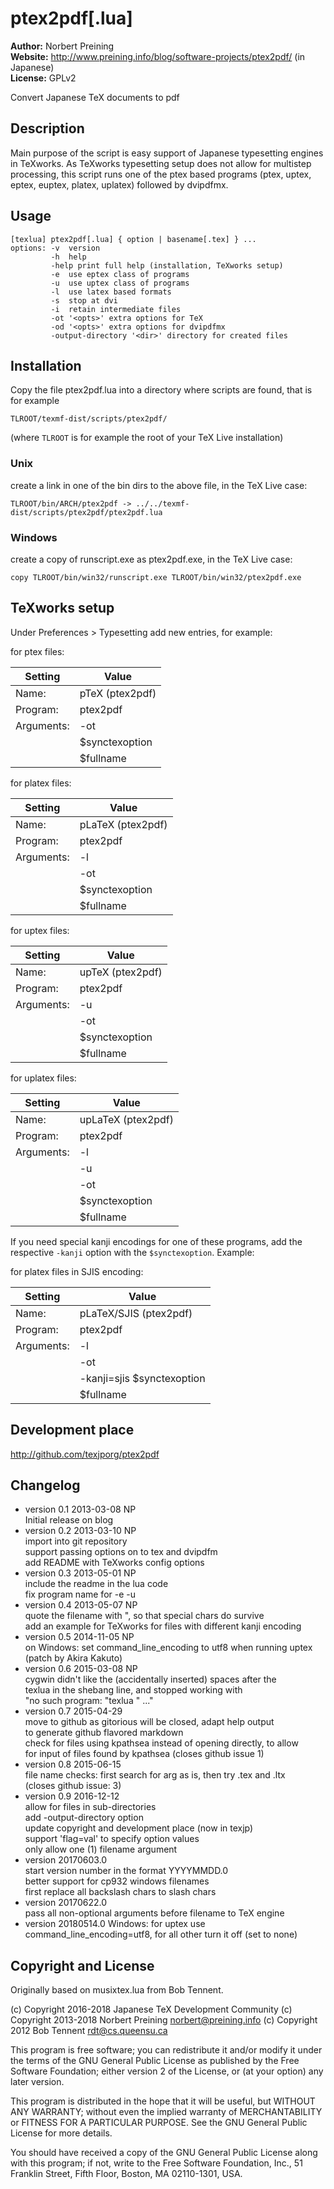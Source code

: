 # ptex2pdf[.lua] #

**Author:** Norbert Preining  
**Website:** http://www.preining.info/blog/software-projects/ptex2pdf/ (in Japanese)  
**License:** GPLv2

Convert Japanese TeX documents to pdf

## Description ##

Main purpose of the script is easy support of Japanese typesetting
engines in TeXworks. As TeXworks typesetting setup does not allow
for multistep processing, this script runs one of the ptex based
programs (ptex, uptex, eptex, euptex, platex, uplatex) followed
by dvipdfmx.

## Usage ##

`````
[texlua] ptex2pdf[.lua] { option | basename[.tex] } ... 
options: -v  version
         -h  help
         -help print full help (installation, TeXworks setup)
         -e  use eptex class of programs
         -u  use uptex class of programs
         -l  use latex based formats
         -s  stop at dvi
         -i  retain intermediate files
         -ot '<opts>' extra options for TeX
         -od '<opts>' extra options for dvipdfmx
         -output-directory '<dir>' directory for created files
`````

## Installation ##

Copy the file ptex2pdf.lua into a directory where scripts are found,
that is for example

  `TLROOT/texmf-dist/scripts/ptex2pdf/`

(where `TLROOT` is for example the root of your TeX Live installation)

### Unix ###

create a link in one of the bin dirs to the above file, in the
TeX Live case:

  `TLROOT/bin/ARCH/ptex2pdf -> ../../texmf-dist/scripts/ptex2pdf/ptex2pdf.lua`

### Windows ###
create a copy of runscript.exe as ptex2pdf.exe, in the TeX Live case:

  `copy TLROOT/bin/win32/runscript.exe TLROOT/bin/win32/ptex2pdf.exe`

## TeXworks setup ##

Under Preferences > Typesetting add new entries, for example:

for ptex files:

| Setting     | Value              |
|-------------|--------------------|
| Name:       | pTeX (ptex2pdf)    |
| Program:    | ptex2pdf           |
| Arguments:  | -ot                |
|             | $synctexoption     |
|             | $fullname          |

for platex files:

| Setting     | Value              |
|-------------|--------------------|
| Name:       | pLaTeX (ptex2pdf)  |
| Program:    | ptex2pdf           |
| Arguments:  | -l                 |
|             | -ot                |
|             | $synctexoption     |
|             | $fullname          |

for uptex files:

| Setting     | Value              |
|-------------|--------------------|
| Name:       | upTeX (ptex2pdf)   |
| Program:    | ptex2pdf           |
| Arguments:  | -u                 |
|             | -ot                |
|             | $synctexoption     |
|             | $fullname          |

for uplatex files:

| Setting     | Value              |
|-------------|--------------------|
| Name:       | upLaTeX (ptex2pdf) |
| Program:    | ptex2pdf           |
| Arguments:  | -l                 |
|             | -u                 |
|             | -ot                |
|             | $synctexoption     |
|             | $fullname          |

If you need special kanji encodings for one of these programs,
add the respective `-kanji` option with the `$synctexoption`. Example:

for platex files in SJIS encoding:

| Setting     | Value                      |
|-------------|----------------------------|
| Name:       | pLaTeX/SJIS (ptex2pdf)     |
| Program:    | ptex2pdf                   |
| Arguments:  | -l                         |
|             | -ot                        |
|             | -kanji=sjis $synctexoption |
|             | $fullname                  |


## Development place ##

http://github.com/texjporg/ptex2pdf

## Changelog ##

- version 0.1  2013-03-08 NP  
  Initial release on blog
- version 0.2  2013-03-10 NP  
  import into git repository  
  support passing options on to tex and dvipdfm  
  add README with TeXworks config options  
- version 0.3  2013-05-01 NP  
  include the readme in the lua code  
  fix program name for -e -u  
- version 0.4  2013-05-07 NP  
  quote the filename with ", so that special chars do survive  
  add an example for TeXworks for files with different kanji encoding  
- version 0.5  2014-11-05 NP  
  on Windows: set command_line_encoding to utf8 when running uptex  
  (patch by Akira Kakuto)  
- version 0.6  2015-03-08 NP  
  cygwin didn't like the (accidentally inserted) spaces after the  
  texlua in the shebang line, and stopped working with  
    "no such program: "texlua  " ..."  
- version 0.7 2015-04-29  
  move to github as gitorious will be closed, adapt help output  
  to generate github flavored markdown  
  check for files using kpathsea instead of opening directly, to allow  
  for input of files found by kpathsea (closes github issue 1)  
- version 0.8 2015-06-15  
  file name checks: first search for arg as is, then try .tex and .ltx  
  (closes github issue: 3)  
- version 0.9 2016-12-12  
  allow for files in sub-directories  
  add -output-directory option  
  update copyright and development place (now in texjp)  
  support 'flag=val' to specify option values  
  only allow one (1) filename argument  
- version 20170603.0  
  start version number in the format YYYYMMDD.0  
  better support for cp932 windows filenames  
  first replace all backslash chars to slash chars  
- version 20170622.0  
  pass all non-optional arguments before filename to TeX engine  
- version 20180514.0
  Windows: for uptex use command_line_encoding=utf8, for all other turn
  it off (set to none)

## Copyright and License ##

Originally based on musixtex.lua from Bob Tennent.

(c) Copyright 2016-2018 Japanese TeX Development Community
(c) Copyright 2013-2018 Norbert Preining norbert@preining.info
(c) Copyright 2012      Bob Tennent rdt@cs.queensu.ca

This program is free software; you can redistribute it and/or modify it
under the terms of the GNU General Public License as published by the
Free Software Foundation; either version 2 of the License, or (at your
option) any later version.

This program is distributed in the hope that it will be useful,
but WITHOUT ANY WARRANTY; without even the implied warranty of
MERCHANTABILITY or FITNESS FOR A PARTICULAR PURPOSE. See the GNU General
Public License for more details.

You should have received a copy of the GNU General Public License along
with this program; if not, write to the Free Software Foundation, Inc.,
51 Franklin Street, Fifth Floor, Boston, MA 02110-1301, USA.

